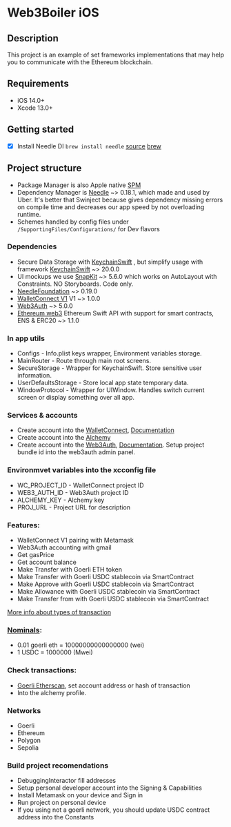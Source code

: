 # Web3Boiler iOS

## Description
This project is an example of set frameworks implementations that may help you to communicate with the Ethereum blockchain.

## Requirements
- iOS 14.0+
- Xcode 13.0+

## Getting started
- [x] Install Needle DI `brew install needle` [source](https://github.com/uber/needle#install-code-generator) [brew](https://brew.sh/)

## Project structure
- Package Manager is also Apple native [SPM](https://developer.apple.com/documentation/swift_packages/adding_package_dependencies_to_your_app)
- Dependency Manager is [Needle](https://github.com/uber/needle)  ~> 0.18.1, which made and used by Uber. It's better that Swinject because gives dependency missing errors on compile time and decreases our app speed by not overloading runtime.
- Schemes handled by config files under `/SupportingFiles/Configurations/` for Dev flavors

### Dependencies
- Secure Data Storage with [KeychainSwift](https://developer.apple.com/documentation/security/certificate_key_and_trust_services/keys/storing_keys_in_the_keychain) , but simplify usage with framework [KeychainSwift](https://github.com/evgenyneu/keychain-swift) ~> 20.0.0
- UI mockups we use [SnapKit](https://github.com/SnapKit/SnapKit) ~> 5.6.0 which works on AutoLayout with Constraints. NO Storyboards. Code only.
- [NeedleFoundation](https://github.com/uber/needle.git) ~> 0.19.0
- [WalletConnect V1](https://github.com/WalletConnect/WalletConnectSwift.git) V1 ~> 1.0.0
- [Web3Auth](https://github.com/web3auth/web3auth-swift-sdk.git) ~> 5.0.0
- [Ethereum web3](https://github.com/argentlabs/web3.swift) Ethereum Swift API with support for smart contracts, ENS & ERC20 ~> 1.1.0

### In app utils
- Configs - Info.plist keys wrapper, Environment variables storage.
- MainRouter - Route through main root screens.
- SecureStorage - Wrapper for KeychainSwift. Store sensitive user information.
- UserDefaultsStorage - Store local app state temporary data.
- WindowProtocol - Wrapper for UIWindow. Handles switch current screen or display something over all app.

### Services & accounts
- Create account into the [WalletConnect](https://walletconnect.com/), [Documentation](https://docs.walletconnect.com/1.0/)
- Create account into the [Alchemy](https://www.alchemy.com/)
- Create account into the [Web3Auth](https://web3auth.io/), [Documentation](https://web3auth.io/docs/sdk/ios/initialize). Setup project bundle id into the web3auth admin panel.

### Environmvet variables into the xcconfig file
- WC_PROJECT_ID - WalletConnect project ID
- WEB3_AUTH_ID - Web3Auth project ID
- ALCHEMY_KEY - Alchemy key
- PROJ_URL - Project URL for description

### Features:
- WalletConnect V1 pairing with Metamask
- Web3Auth accounting with gmail
- Get gasPrice
- Get account balance
- Make Transfer with Goerli ETH token
- Make Transfer with Goerli USDC stablecoin via SmartContract
- Make Approve with Goerli USDC stablecoin via SmartContract
- Make Allowance with Goerli USDC stablecoin via SmartContract
- Make Transfer from with Goerli USDC stablecoin via SmartContract

[More info about types of transaction](https://docs.openzeppelin.com/contracts/2.x/api/token/erc20)

### [Nominals](https://www.alchemy.com/gwei-calculator):
- 0.01 goerli eth = 10000000000000000 (wei)
- 1 USDC = 1000000 (Mwei)

### Check transactions:
- [Goerli Etherscan](https://goerli.etherscan.io/), set account address or hash of transaction
- Into the alchemy profile.

### Networks
- Goerli
- Ethereum
- Polygon
- Sepolia

### Build project recomendations
- DebuggingInteractor fill addresses
- Setup personal developer account into the Signing & Capabilities
- Install Metamask on your device and Sign in
- Run project on personal device
- If you using not a goerli network, you should update USDC contract address into the Constants
